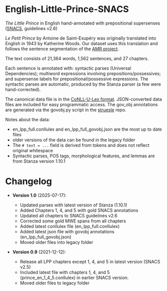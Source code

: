 # English-Little-Prince-SNACS

_The Little Prince_ in English hand-annotated with prepositional supersenses ([SNACS](https://arxiv.org/abs/1704.02134), guidelines v2.6)

_Le Petit Prince_ by Antoine de Saint-Exupéry was originally translated into English in 1943 by Katherine Woods. Our dataset uses this translation and follows the sentence segmentation of the [AMR project](https://github.com/flipz357/AMR-World/tree/main/data/reference_amrs).

The text consists of 21,364 words, 1,562 sentences, and 27 chapters.

Each sentence is annotated with: syntactic parses (Universal Dependencies); multiword expressions involving prepositions/possessives; and supersense labels for prepositional/possessive expressions. The syntactic parses are automatic, produced by the Stanza parser (a few were hand-corrected).

The canonical data file is in the [CoNLL-U-Lex format](https://github.com/nert-nlp/streusle/blob/v4.4/CONLLULEX.md). 
JSON-converted data files are included for easy programmatic access. The gov_obj annotations are generated via the govobj.py script in the [struesle](https://github.com/nert-nlp/streusle/blob/master/govobj.py) repo.

Notes about the data:
- en_lpp_full.conllulex and en_lpp_full_govobj.json are the most up to date files
- older versions of the data can be found in the legacy folder
- The `# text = ...` field is derived from tokens and does not reflect original whitespace
- Syntactic parses, POS tags, morphological features, and lemmas are from Stanza version 1.10.1


# Changelog

- **Version 1.0** (2025-07-17): 
    - Updated parses with latest version of Stanza (1.10.1)
    - Added Chapters 1, 4, and 5 with gold SNACS annotations
    - Updated all chapters to SNACS guidelines v2.6
    - Corrected some gold MWE spans from all chapters
    - Added latest conllulex file (en_lpp_full.conllulex)
    - Added latest json file with govobj annotations (en_lpp_full_govobj.json)
    - Moved older files into legacy folder

- **Version 0.9** (2021-12-12):
    - Release all LPP chapters except 1, 4, and 5 in latest version (SNACS v2.5)
    - Included latest file with chapters 1, 4, and 5 (prince_en_1_4_5.conllulex) in earlier SNACS version.
    - Moved older files to legacy folder
